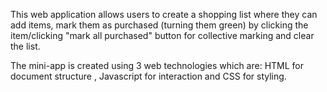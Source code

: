 This web application allows users to create a shopping list where they can add items, mark them as purchased (turning them green) by clicking the item/clicking "mark all purchased" button for collective marking and clear the list. 

The mini-app is created using 3 web technologies which are: HTML for document structure , Javascript for interaction and CSS for styling.
